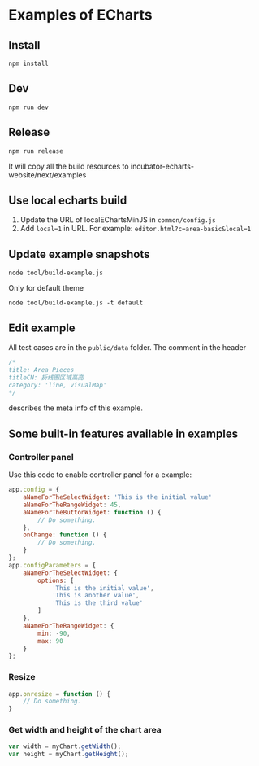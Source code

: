 # Examples of ECharts

## Install

```shell
npm install
```

## Dev

```shell
npm run dev
```

## Release

```shell
npm run release
```

It will copy all the build resources to incubator-echarts-website/next/examples

## Use local echarts build

1. Update the URL of localEChartsMinJS in `common/config.js`
2. Add `local=1` in URL. For example: `editor.html?c=area-basic&local=1`


## Update example snapshots

```shell
node tool/build-example.js
```

Only for default theme

```shell
node tool/build-example.js -t default
```

## Edit example

All test cases are in the `public/data` folder. The comment in the header

```js
/*
title: Area Pieces
titleCN: 折线图区域高亮
category: 'line, visualMap'
*/
```

describes the meta info of this example.


## Some built-in features available in examples

### Controller panel

Use this code to enable controller panel for a example:
```js
app.config = {
    aNameForTheSelectWidget: 'This is the initial value'
    aNameForTheRangeWidget: 45,
    aNameForTheButtonWidget: function () {
        // Do something.
    },
    onChange: function () {
        // Do something.
    }
};
app.configParameters = {
    aNameForTheSelectWidget: {
        options: [
            'This is the initial value',
            'This is another value',
            'This is the third value'
        ]
    },
    aNameForTheRangeWidget: {
        min: -90,
        max: 90
    }
};
```

### Resize

```js
app.onresize = function () {
    // Do something.
}
```

### Get width and height of the chart area

```js
var width = myChart.getWidth();
var height = myChart.getHeight();
```

